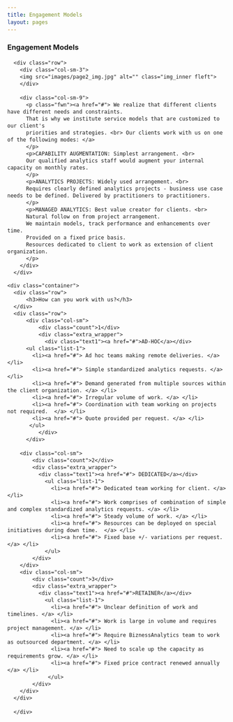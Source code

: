 ```yaml
---
title: Engagement Models
layout: pages
---
```


<!--=====================
          Content
======================-->
<section id="content">
  <div class="container">
    <div class="row">
        <h3>Engagement Models</h3>
    </div>

      <div class="row">
        <div class="col-sm-3">
        <img src="images/page2_img.jpg" alt="" class="img_inner fleft">
        </div>

        <div class="col-sm-9">
          <p class="fwn"><a href="#"> We realize that different clients have different needs and constraints. 
		  That is why we institute service models that are customized to our client's 
		  priorities and strategies. <br> Our clients work with us on one of the following modes: </a>
		  </p>
          <p>CAPABILITY AUGMENTATION: Simplest arrangement. <br> 
		  Our qualified analytics staff would augment your internal capacity on monthly rates.
		  </p>
          <p>ANALYTICS PROJECTS: Widely used arrangement. <br> 
		  Requires clearly defined analytics projects - business use case needs to be defined. Delivered by practitioners to practitioners.
		  </p>
          <p>MANAGED ANALYTICS: Best value creator for clients. <br> 
		  Natural follow on from project arrangement. 
		  We maintain models, track performance and enhancements over time. 
		  Provided on a fixed price basis. 
		  Resources dedicated to client to work as extension of client organization.
		  </p>
        </div>
      </div>
  </div>

    <div class="container">
      <div class="row">
          <h3>How can you work with us?</h3>
      </div>
      <div class="row">
          <div class="col-sm">
              <div class="count">1</div>
              <div class="extra_wrapper">
                <div class="text1"><a href="#">AD-HOC</a></div>
          <ul class="list-1">
            <li><a href="#"> Ad hoc teams making remote deliveries. </a></li>
            <li><a href="#"> Simple standardized analytics requests. </a> </li>
            <li><a href="#"> Demand generated from multiple sources within the client organization. </a> </li>
            <li><a href="#"> Irregular volume of work. </a> </li>
            <li><a href="#"> Coordination with team working on projects not required.  </a> </li>
            <li><a href="#"> Quote provided per request. </a> </li>
           </ul>
              </div>
          </div>
          
        <div class="col-sm">
            <div class="count">2</div>
            <div class="extra_wrapper">
              <div class="text1"><a href="#"> DEDICATED</a></div>
				<ul class="list-1">
				  <li><a href="#"> Dedicated team working for client. </a> </li>
				  <li><a href="#"> Work comprises of combination of simple and complex standardized analytics requests. </a> </li>
				  <li><a href="#"> Steady volume of work. </a> </li>
				  <li><a href="#"> Resources can be deployed on special initiatives during down time.  </a> </li> 
				  <li><a href="#"> Fixed base +/- variations per request. </a> </li>
				</ul>
            </div>
        </div>
        <div class="col-sm">
            <div class="count">3</div>
            <div class="extra_wrapper">
              <div class="text1"><a href="#">RETAINER</a></div>
				<ul class="list-1">
				  <li><a href="#"> Unclear definition of work and timelines. </a> </li>
				  <li><a href="#"> Work is large in volume and requires project management. </a> </li>
				  <li><a href="#"> Require BiznessAnalytics team to work as outsourced department. </a> </li>
				  <li><a href="#"> Need to scale up the capacity as requirements grow. </a> </li>
				  <li><a href="#"> Fixed price contract renewed annually  </a> </li>
				 </ul>
            </div>
        </div>
      </div>

      </div>
</section>
